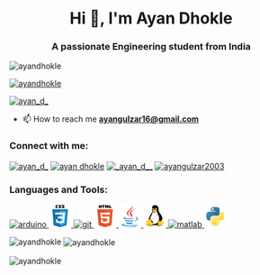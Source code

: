 <h1 align="center">Hi 👋, I'm Ayan Dhokle</h1>
<h3 align="center">A passionate Engineering student from India</h3>

<p align="left"> <img src="https://komarev.com/ghpvc/?username=ayandhokle&label=Profile%20views&color=0e75b6&style=flat" alt="ayandhokle" /> </p>

<p align="left"> <a href="https://github.com/ryo-ma/github-profile-trophy"><img src="https://github-profile-trophy.vercel.app/?username=ayandhokle" alt="ayandhokle" /></a> </p>

<p align="left"> <a href="https://twitter.com/ayan_d_" target="blank"><img src="https://img.shields.io/twitter/follow/ayan_d_?logo=twitter&style=for-the-badge" alt="ayan_d_" /></a> </p>

- 📫 How to reach me **ayangulzar16@gmail.com**

<h3 align="left">Connect with me:</h3>
<p align="left">
<a href="https://twitter.com/ayan_d_" target="blank"><img align="center" src="https://raw.githubusercontent.com/rahuldkjain/github-profile-readme-generator/master/src/images/icons/Social/twitter.svg" alt="ayan_d_" height="30" width="40" /></a>
<a href="https://linkedin.com/in/ayan dhokle" target="blank"><img align="center" src="https://raw.githubusercontent.com/rahuldkjain/github-profile-readme-generator/master/src/images/icons/Social/linked-in-alt.svg" alt="ayan dhokle" height="30" width="40" /></a>
<a href="https://instagram.com/_ayan_d__" target="blank"><img align="center" src="https://raw.githubusercontent.com/rahuldkjain/github-profile-readme-generator/master/src/images/icons/Social/instagram.svg" alt="_ayan_d__" height="30" width="40" /></a>
<a href="https://www.codechef.com/users/ayangulzar2003" target="blank"><img align="center" src="https://cdn.jsdelivr.net/npm/simple-icons@3.1.0/icons/codechef.svg" alt="ayangulzar2003" height="30" width="40" /></a>
</p>

<h3 align="left">Languages and Tools:</h3>
<p align="left"> <a href="https://www.arduino.cc/" target="_blank" rel="noreferrer"> <img src="https://cdn.worldvectorlogo.com/logos/arduino-1.svg" alt="arduino" width="40" height="40"/> </a> <a href="https://www.w3schools.com/css/" target="_blank" rel="noreferrer"> <img src="https://raw.githubusercontent.com/devicons/devicon/master/icons/css3/css3-original-wordmark.svg" alt="css3" width="40" height="40"/> </a> <a href="https://git-scm.com/" target="_blank" rel="noreferrer"> <img src="https://www.vectorlogo.zone/logos/git-scm/git-scm-icon.svg" alt="git" width="40" height="40"/> </a> <a href="https://www.w3.org/html/" target="_blank" rel="noreferrer"> <img src="https://raw.githubusercontent.com/devicons/devicon/master/icons/html5/html5-original-wordmark.svg" alt="html5" width="40" height="40"/> </a> <a href="https://www.java.com" target="_blank" rel="noreferrer"> <img src="https://raw.githubusercontent.com/devicons/devicon/master/icons/java/java-original.svg" alt="java" width="40" height="40"/> </a> <a href="https://www.linux.org/" target="_blank" rel="noreferrer"> <img src="https://raw.githubusercontent.com/devicons/devicon/master/icons/linux/linux-original.svg" alt="linux" width="40" height="40"/> </a> <a href="https://www.mathworks.com/" target="_blank" rel="noreferrer"> <img src="https://upload.wikimedia.org/wikipedia/commons/2/21/Matlab_Logo.png" alt="matlab" width="40" height="40"/> </a> <a href="https://www.python.org" target="_blank" rel="noreferrer"> <img src="https://raw.githubusercontent.com/devicons/devicon/master/icons/python/python-original.svg" alt="python" width="40" height="40"/> </a> </p>

<p><img align="left" src="https://github-readme-stats.vercel.app/api/top-langs?username=ayandhokle&show_icons=true&locale=en&layout=compact" alt="ayandhokle" /></p>

<p>&nbsp;<img align="center" src="https://github-readme-stats.vercel.app/api?username=ayandhokle&show_icons=true&locale=en" alt="ayandhokle" /></p>

<p><img align="center" src="https://github-readme-streak-stats.herokuapp.com/?user=ayandhokle&" alt="ayandhokle" /></p>
